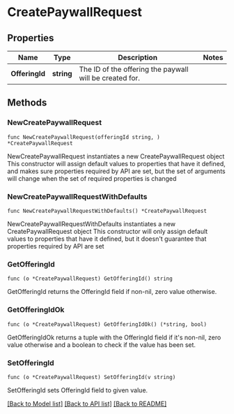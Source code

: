 # CreatePaywallRequest

## Properties

Name | Type | Description | Notes
------------ | ------------- | ------------- | -------------
**OfferingId** | **string** | The ID of the offering the paywall will be created for.  | 

## Methods

### NewCreatePaywallRequest

`func NewCreatePaywallRequest(offeringId string, ) *CreatePaywallRequest`

NewCreatePaywallRequest instantiates a new CreatePaywallRequest object
This constructor will assign default values to properties that have it defined,
and makes sure properties required by API are set, but the set of arguments
will change when the set of required properties is changed

### NewCreatePaywallRequestWithDefaults

`func NewCreatePaywallRequestWithDefaults() *CreatePaywallRequest`

NewCreatePaywallRequestWithDefaults instantiates a new CreatePaywallRequest object
This constructor will only assign default values to properties that have it defined,
but it doesn't guarantee that properties required by API are set

### GetOfferingId

`func (o *CreatePaywallRequest) GetOfferingId() string`

GetOfferingId returns the OfferingId field if non-nil, zero value otherwise.

### GetOfferingIdOk

`func (o *CreatePaywallRequest) GetOfferingIdOk() (*string, bool)`

GetOfferingIdOk returns a tuple with the OfferingId field if it's non-nil, zero value otherwise
and a boolean to check if the value has been set.

### SetOfferingId

`func (o *CreatePaywallRequest) SetOfferingId(v string)`

SetOfferingId sets OfferingId field to given value.



[[Back to Model list]](../README.md#documentation-for-models) [[Back to API list]](../README.md#documentation-for-api-endpoints) [[Back to README]](../README.md)


